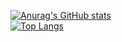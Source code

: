 [![Anurag's GitHub stats](https://github-readme-stats.vercel.app/api?username=Poltos021)](https://github.com/anuraghazra/github-readme-stats)<br />
[![Top Langs](https://github-readme-stats.vercel.app/api/top-langs/?username=Poltos021&layout=compact)](https://github.com/anuraghazra/github-readme-stats)
